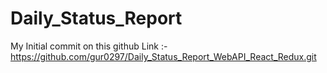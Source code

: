 # Daily_Status_Report

My Initial commit on this github Link :- https://github.com/gur0297/Daily_Status_Report_WebAPI_React_Redux.git
